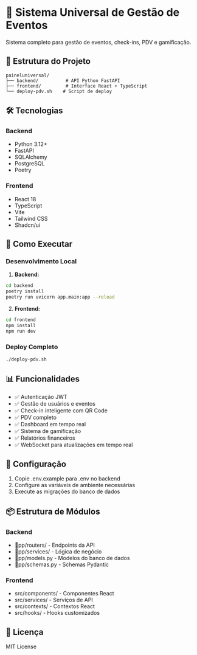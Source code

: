 # 🚀 Sistema Universal de Gestão de Eventos

Sistema completo para gestão de eventos, check-ins, PDV e gamificação.

## 📁 Estrutura do Projeto

```
paineluniversal/
├── backend/          # API Python FastAPI
├── frontend/         # Interface React + TypeScript
└── deploy-pdv.sh    # Script de deploy
```

## 🛠️ Tecnologias

### Backend
- Python 3.12+
- FastAPI
- SQLAlchemy
- PostgreSQL
- Poetry

### Frontend
- React 18
- TypeScript
- Vite
- Tailwind CSS
- Shadcn/ui

## 🚀 Como Executar

### Desenvolvimento Local

1. **Backend:**
```bash
cd backend
poetry install
poetry run uvicorn app.main:app --reload
```

2. **Frontend:**
```bash
cd frontend
npm install
npm run dev
```

### Deploy Completo
```bash
./deploy-pdv.sh
```

## 📊 Funcionalidades

- ✅ Autenticação JWT
- ✅ Gestão de usuários e eventos
- ✅ Check-in inteligente com QR Code
- ✅ PDV completo
- ✅ Dashboard em tempo real
- ✅ Sistema de gamificação
- ✅ Relatórios financeiros
- ✅ WebSocket para atualizações em tempo real

## 🔧 Configuração

1. Copie .env.example para .env no backend
2. Configure as variáveis de ambiente necessárias
3. Execute as migrações do banco de dados

## 📦 Estrutura de Módulos

### Backend
- pp/routers/ - Endpoints da API
- pp/services/ - Lógica de negócio
- pp/models.py - Modelos do banco de dados
- pp/schemas.py - Schemas Pydantic

### Frontend
- src/components/ - Componentes React
- src/services/ - Serviços de API
- src/contexts/ - Contextos React
- src/hooks/ - Hooks customizados

## 📜 Licença

MIT License
